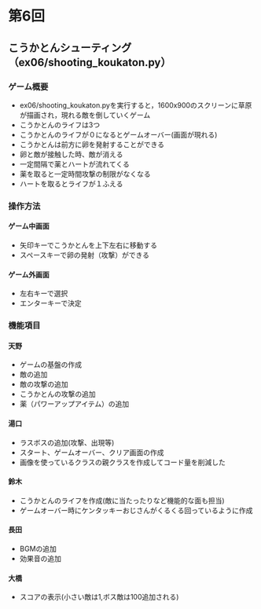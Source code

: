 # 第6回
## こうかとんシューティング（ex06/shooting_koukaton.py）
### ゲーム概要
- ex06/shooting_koukaton.pyを実行すると，1600x900のスクリーンに草原が描画され，現れる敵を倒していくゲーム
- こうかとんのライフは3つ
- こうかとんのライフが０になるとゲームオーバー(画面が現れる)
- こうかとんは前方に卵を発射することができる
- 卵と敵が接触した時、敵が消える
- 一定間隔で薬とハートが流れてくる
- 薬を取ると一定時間攻撃の制限がなくなる
- ハートを取るとライフが１ふえる
### 操作方法
#### ゲーム中画面
- 矢印キーでこうかとんを上下左右に移動する
- スペースキーで卵の発射（攻撃）ができる
#### ゲーム外画面
- 左右キーで選択
- エンターキーで決定
### 機能項目
#### 天野
- ゲームの基盤の作成
- 敵の追加
- 敵の攻撃の追加
- こうかとんの攻撃の追加
- 薬（パワーアップアイテム）の追加
#### 湯口
- ラスボスの追加(攻撃、出現等)
- スタート、ゲームオーバー、クリア画面の作成
- 画像を使っているクラスの親クラスを作成してコード量を削減した
#### 鈴木
- こうかとんのライフを作成(敵に当たったりなど機能的な面も担当)
- ゲームオーバー時にケンタッキーおじさんがくるくる回っているように作成
#### 長田
- BGMの追加
- 効果音の追加
#### 大橋
- スコアの表示(小さい敵は1,ボス敵は100追加される)
